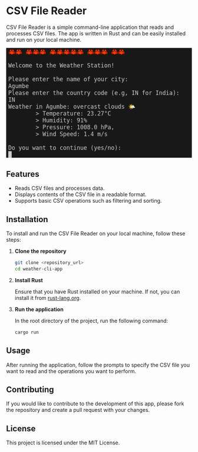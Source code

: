 # CSV File Reader

CSV File Reader is a simple command-line application that reads and processes CSV files. The app is written in Rust and can be easily installed and run on your local machine.

![Weather CLI App Screenshot](https://github.com/Magowtham/weather_cli_app_rust/blob/main/example_images/example.png)

## Features

- Reads CSV files and processes data.
- Displays contents of the CSV file in a readable format.
- Supports basic CSV operations such as filtering and sorting.

## Installation

To install and run the CSV File Reader on your local machine, follow these steps:

1. **Clone the repository**

   ```sh
   git clone <repository_url>
   cd weather-cli-app
   ```

2. **Install Rust**

   Ensure that you have Rust installed on your machine. If not, you can install it from [rust-lang.org](https://www.rust-lang.org/).

3. **Run the application**

   In the root directory of the project, run the following command:

   ```sh
   cargo run
   ```

## Usage

After running the application, follow the prompts to specify the CSV file you want to read and the operations you want to perform.

## Contributing

If you would like to contribute to the development of this app, please fork the repository and create a pull request with your changes.

## License

This project is licensed under the MIT License.
